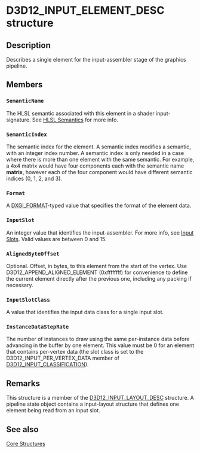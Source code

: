 # D3D12_INPUT_ELEMENT_DESC structure

## Description

Describes a single element for the input-assembler stage of the graphics pipeline.

## Members

### `SemanticName`

The HLSL semantic associated with this element in a shader input-signature. See [HLSL Semantics](https://learn.microsoft.com/windows/win32/direct3dhlsl/dx-graphics-hlsl-semantics) for more info.

### `SemanticIndex`

The semantic index for the element. A semantic index modifies a semantic, with an integer index number. A semantic index is only needed in a
case where there is more than one element with the same semantic. For example, a 4x4 matrix would have four components each with the semantic
name **matrix**, however each of the four component would have different semantic indices (0, 1, 2, and 3).

### `Format`

A [DXGI_FORMAT](https://learn.microsoft.com/windows/desktop/api/dxgiformat/ne-dxgiformat-dxgi_format)-typed value that specifies the format of the element data.

### `InputSlot`

An integer value that identifies the input-assembler. For more info, see [Input Slots](https://learn.microsoft.com/windows/desktop/direct3d11/d3d10-graphics-programming-guide-input-assembler-stage-getting-started). Valid values are between 0 and 15.

### `AlignedByteOffset`

Optional. Offset, in bytes, to this element from the start of the vertex. Use D3D12_APPEND_ALIGNED_ELEMENT (0xffffffff) for convenience to define the current element directly
after the previous one, including any packing if necessary.

### `InputSlotClass`

A value that identifies the input data class for a single input slot.

### `InstanceDataStepRate`

The number of instances to draw using the same per-instance data before advancing in the buffer by one element. This value must be 0 for an
element that contains per-vertex data (the slot class is set to the D3D12_INPUT_PER_VERTEX_DATA member of [D3D12_INPUT_CLASSIFICATION](https://learn.microsoft.com/windows/desktop/api/d3d12/ne-d3d12-d3d12_input_classification)).

## Remarks

This structure is a member of the [D3D12_INPUT_LAYOUT_DESC](https://learn.microsoft.com/windows/desktop/api/d3d12/ns-d3d12-d3d12_input_layout_desc) structure. A pipeline state object contains a input-layout structure that defines one element being read from an input slot.

## See also

[Core Structures](https://learn.microsoft.com/windows/desktop/direct3d12/direct3d-12-structures)